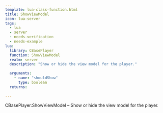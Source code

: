 ```yaml
---
template: lua-class-function.html
title: ShowViewModel
icon: lua-server
tags:
  - lua
  - server
  - needs-verification
  - needs-example
lua:
  library: CBasePlayer
  function: ShowViewModel
  realm: server
  description: "Show or hide the view model for the player."
  
  arguments:
    - name: "shouldShow"
      type: boolean
  returns:
    
---
```


<div class="lua__search__keywords">
CBasePlayer:ShowViewModel &#x2013; Show or hide the view model for the player.
</div>
